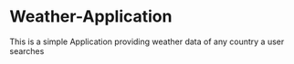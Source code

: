 # Weather-Application
This is a simple Application providing weather data of any country a user searches
